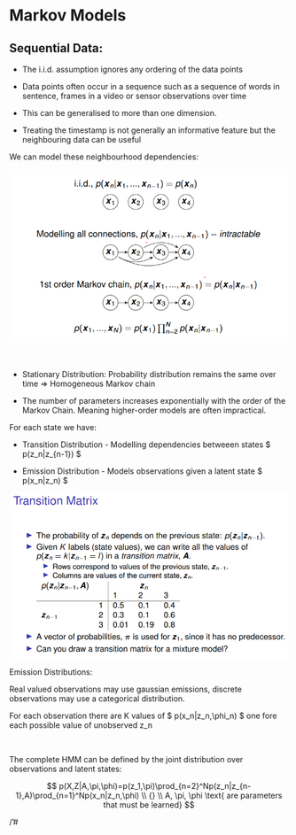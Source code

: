 # Markov Models
## Sequential Data:

- The i.i.d. assumption ignores any ordering of the data points

- Data points often occur in a sequence such as a sequence of words in sentence, frames in a video or sensor observations over time

- This can be generalised to more than one dimension.

- Treating the timestamp is not generally an informative feature but the neighbouring data can be useful

We can model these neighbourhood dependencies:

![Untitled](ef477325_Untitled.png)

<br/>

- Stationary Distribution: Probability distribution remains the same over time ⇒ Homogeneous Markov chain

- The number of parameters increases exponentially with the order of the Markov Chain. Meaning higher-order models are often impractical.

For each state we have:

- Transition Distribution - Modelling dependencies betweeen states $ p(z_n|z_{n-1}) $

- Emission Distribution - Models observations given a latent state $ p(x_n|z_n) $

![Untitled](377ad577_Untitled.png)

 

Emission Distributions:

Real valued observations may use gaussian emissions, discrete observations may use a categorical distribution.

For each observation there are K values of $ p(x_n|z_n,\phi_n) $ one fore each possible value of unobserved z_n

<br/>

The complete HMM can be defined by the joint distribution over observations and latent states:

$$ p(X,Z|A,\pi,\phi)=p(z_1,\pi)\prod_{n=2}^Np(z_n|z_{n-1},A)\prod_{n=1}^Np(x_n|z_n,\phi) \\ {} \\ A, \pi, \phi \text{ are parameters that must be learned}  $$

/’#

